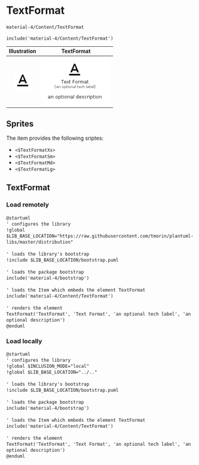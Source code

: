 # TextFormat


```text
material-4/Content/TextFormat
```

```text
include('material-4/Content/TextFormat')
```



| Illustration | TextFormat |
| :---: | :---: |
| ![illustration for Illustration](../../material-4/Content/TextFormat.png) | ![illustration for TextFormat](../../material-4/Content/TextFormat.Local.png) |



## Sprites
The item provides the following sriptes:

- `<$TextFormatXs>`
- `<$TextFormatSm>`
- `<$TextFormatMd>`
- `<$TextFormatLg>`





## TextFormat

### Load remotely
```plantuml
@startuml
' configures the library
!global $LIB_BASE_LOCATION="https://raw.githubusercontent.com/tmorin/plantuml-libs/master/distribution"

' loads the library's bootstrap
!include $LIB_BASE_LOCATION/bootstrap.puml

' loads the package bootstrap
include('material-4/bootstrap')

' loads the Item which embeds the element TextFormat
include('material-4/Content/TextFormat')

' renders the element
TextFormat('TextFormat', 'Text Format', 'an optional tech label', 'an optional description')
@enduml
```

### Load locally
```plantuml
@startuml
' configures the library
!global $INCLUSION_MODE="local"
!global $LIB_BASE_LOCATION="../.."

' loads the library's bootstrap
!include $LIB_BASE_LOCATION/bootstrap.puml

' loads the package bootstrap
include('material-4/bootstrap')

' loads the Item which embeds the element TextFormat
include('material-4/Content/TextFormat')

' renders the element
TextFormat('TextFormat', 'Text Format', 'an optional tech label', 'an optional description')
@enduml
```

